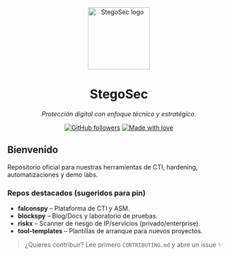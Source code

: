 <div align="center">
  <img src="../brand_logo.png" width="140" alt="StegoSec logo"><br>
  <h1>StegoSec</h1>
  <p><em>Protección digital con enfoque técnico y estratégico.</em></p>
  <a href="https://github.com/stegosec"><img alt="GitHub followers" src="https://img.shields.io/github/followers/stegosec?label=Follow&style=for-the-badge"></a>
  <a href="#"><img alt="Made with love" src="https://img.shields.io/badge/Made%20with-%E2%9D%A4-ff69b4?style=for-the-badge"></a>
</div>

## Bienvenido
Repositorio oficial para nuestras herramientas de CTI, hardening, automatizaciones y demo labs.

### Repos destacados (sugeridos para pin)
- **falconspy** – Plataforma de CTI y ASM.
- **blockspy** – Blog/Docs y laboratorio de pruebas.
- **riskx** – Scanner de riesgo de IP/servicios (privado/enterprise).
- **tool-templates** – Plantillas de arranque para nuevos proyectos.

> ¿Quieres contribuir? Lee primero `CONTRIBUTING.md` y abre un issue ✨
